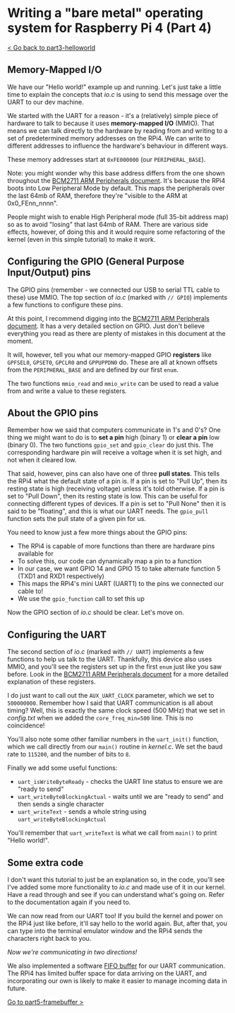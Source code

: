Writing a "bare metal" operating system for Raspberry Pi 4 (Part 4)
===================================================================

[< Go back to part3-helloworld](../part3-helloworld)

Memory-Mapped I/O
-----------------

We have our "Hello world!" example up and running. Let's just take a little time to explain the concepts that _io.c_ is using to send this message over the UART to our dev machine.

We started with the UART for a reason - it's a (relatively) simple piece of hardware to talk to because it uses **memory-mapped I/O** (MMIO). That means we can talk directly to the hardware by reading from and writing to a set of predetermined memory addresses on the RPi4. We can write to different addresses to influence the hardware's behaviour in different ways.

These memory addresses start at `0xFE000000` (our `PERIPHERAL_BASE`).

Note: you might wonder why this base address differs from the one shown throughout the [BCM2711 ARM Peripherals document](https://www.raspberrypi.org/documentation/hardware/raspberrypi/bcm2711/rpi_DATA_2711_1p0.pdf). It's because the RPi4 boots into Low Peripheral Mode by default. This maps the peripherals over the last 64mb of RAM, therefore they're "visible to the ARM at 0x0_FEnn_nnnn".

People might wish to enable High Peripheral mode (full 35-bit address map) so as to avoid "losing" that last 64mb of RAM. There are various side effects, however, of doing this and it would require some refactoring of the kernel (even in this simple tutorial) to make it work.

Configuring the GPIO (General Purpose Input/Output) pins
--------------------------------------------------------

The GPIO pins (remember - we connected our USB to serial TTL cable to these) use MMIO. The top section of _io.c_ (marked with `// GPIO`) implements a few functions to configure these pins.

At this point, I recommend digging into the [BCM2711 ARM Peripherals document](https://www.raspberrypi.org/documentation/hardware/raspberrypi/bcm2711/rpi_DATA_2711_1p0.pdf). It has a very detailed section on GPIO. Just don't believe everything you read as there are plenty of mistakes in this document at the moment.

It will, however, tell you what our memory-mapped GPIO **registers** like `GPFSEL0`, `GPSET0`, `GPCLR0` and `GPPUPPDN0` do. These are all at known offsets from the `PERIPHERAL_BASE` and are defined by our first `enum`.

The two functions `mmio_read` and `mmio_write` can be used to read a value from and write a value to these registers.

About the GPIO pins
-------------------

Remember how we said that computers communicate in 1's and 0's? One thing we might want to do is to **set a pin** high (binary 1) or **clear a pin** low (binary 0). The two functions `gpio_set` and `gpio_clear` do just this. The corresponding hardware pin will receive a voltage when it is set high, and not when it cleared low. 

That said, however, pins can also have one of three **pull states**. This tells the RPi4 what the default state of a pin is. If a pin is set to "Pull Up", then its resting state is high (receiving voltage) unless it's told otherwise. If a pin is set to "Pull Down", then its resting state is low. This can be useful for connecting different types of devices. If a pin is set to "Pull None" then it is said to be "floating", and this is what our UART needs. The `gpio_pull` function sets the pull state of a given pin for us.

You need to know just a few more things about the GPIO pins:

 * The RPi4 is capable of more functions than there are hardware pins available for
 * To solve this, our code can dynamically map a pin to a function
 * In our case, we want GPIO 14 and GPIO 15 to take alternate function 5 (TXD1 and RXD1 respectively)
 * This maps the RPi4's mini UART (UART1) to the pins we connected our cable to!
 * We use the `gpio_function` call to set this up

Now the GPIO section of _io.c_ should be clear. Let's move on.

Configuring the UART
--------------------

The second section of _io.c_ (marked with `// UART`) implements a few functions to help us talk to the UART. Thankfully, this device also uses MMIO, and you'll see the registers set up in the first `enum` just like you saw before. Look in the [BCM2711 ARM Peripherals document](https://www.raspberrypi.org/documentation/hardware/raspberrypi/bcm2711/rpi_DATA_2711_1p0.pdf) for a more detailed explanation of these registers.

I do just want to call out the `AUX_UART_CLOCK` parameter, which we set to `500000000`. Remember how I said that UART communication is all about timing? Well, this is exactly the same clock speed (500 MHz) that we set in _config.txt_ when we added the `core_freq_min=500` line. This is no coincidence!

You'll also note some other familiar numbers in the `uart_init()` function, which we call directly from our `main()` routine in _kernel.c_. We set the baud rate to `115200`, and the number of bits to `8`.

Finally we add some useful functions:

 * `uart_isWriteByteReady` - checks the UART line status to ensure we are "ready to send"
 * `uart_writeByteBlockingActual` - waits until we are "ready to send" and then sends a single character
 * `uart_writeText` - sends a whole string using `uart_writeByteBlockingActual` 

You'll remember that `uart_writeText` is what we call from `main()` to print "Hello world!".

Some extra code
---------------

I don't want this tutorial to just be an explanation so, in the code, you'll see I've added some more functionality to _io.c_ and made use of it in our kernel. Have a read through and see if you can understand what's going on. Refer to the documentation again if you need to.

We can now read from our UART too! If you build the kernel and power on the RPi4 just like before, it'll say hello to the world again. But, after that, you can type into the terminal emulator window and the RPi4 sends the characters right back to you.

_Now we're communicating in two directions!_

We also implemented a software [FIFO buffer](https://en.wikipedia.org/wiki/FIFO_(computing_and_electronics)) for our UART communication. The RPi4 has limited buffer space for data arriving on the UART, and incorporating our own is likely to make it easier to manage incoming data in future.

[Go to part5-framebuffer >](../part5-framebuffer)
